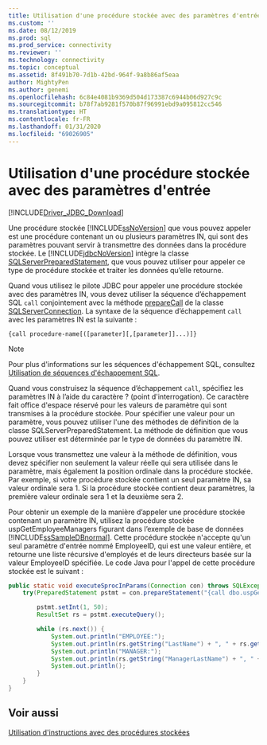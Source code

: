 ```yaml
---
title: Utilisation d'une procédure stockée avec des paramètres d'entrée | Microsoft Docs
ms.custom: ''
ms.date: 08/12/2019
ms.prod: sql
ms.prod_service: connectivity
ms.reviewer: ''
ms.technology: connectivity
ms.topic: conceptual
ms.assetid: 8f491b70-7d1b-42bd-964f-9a8b86af5eaa
author: MightyPen
ms.author: genemi
ms.openlocfilehash: 6c84e4081b9369d504d173387c6944b06d927c9c
ms.sourcegitcommit: b78f7ab9281f570b87f96991ebd9a095812cc546
ms.translationtype: HT
ms.contentlocale: fr-FR
ms.lasthandoff: 01/31/2020
ms.locfileid: "69026905"
---
```

# <a name="using-a-stored-procedure-with-input-parameters"></a>Utilisation d'une procédure stockée avec des paramètres d'entrée

[!INCLUDE[Driver_JDBC_Download](../../includes/driver_jdbc_download.md)]

Une procédure stockée [!INCLUDE[ssNoVersion](../../includes/ssnoversion-md.md)] que vous pouvez appeler est une procédure contenant un ou plusieurs paramètres IN, qui sont des paramètres pouvant servir à transmettre des données dans la procédure stockée. Le [!INCLUDE[jdbcNoVersion](../../includes/jdbcnoversion_md.md)] intègre la classe [SQLServerPreparedStatement](../../connect/jdbc/reference/sqlserverpreparedstatement-class.md), que vous pouvez utiliser pour appeler ce type de procédure stockée et traiter les données qu’elle retourne.

Quand vous utilisez le pilote JDBC pour appeler une procédure stockée avec des paramètres IN, vous devez utiliser la séquence d’échappement SQL `call` conjointement avec la méthode [prepareCall](../../connect/jdbc/reference/preparecall-method-sqlserverconnection.md) de la classe [SQLServerConnection](../../connect/jdbc/reference/sqlserverconnection-class.md). La syntaxe de la séquence d’échappement `call` avec les paramètres IN est la suivante :

`{call procedure-name[([parameter][,[parameter]]...)]}`

> [!NOTE]  
> Pour plus d'informations sur les séquences d'échappement SQL, consultez [Utilisation de séquences d'échappement SQL](../../connect/jdbc/using-sql-escape-sequences.md).

Quand vous construisez la séquence d’échappement `call`, spécifiez les paramètres IN à l’aide du caractère ? (point d'interrogation). Ce caractère fait office d'espace réservé pour les valeurs de paramètre qui sont transmises à la procédure stockée. Pour spécifier une valeur pour un paramètre, vous pouvez utiliser l'une des méthodes de définition de la classe SQLServerPreparedStatement. La méthode de définition que vous pouvez utiliser est déterminée par le type de données du paramètre IN.

Lorsque vous transmettez une valeur à la méthode de définition, vous devez spécifier non seulement la valeur réelle qui sera utilisée dans le paramètre, mais également la position ordinale dans la procédure stockée. Par exemple, si votre procédure stockée contient un seul paramètre IN, sa valeur ordinale sera 1. Si la procédure stockée contient deux paramètres, la première valeur ordinale sera 1 et la deuxième sera 2.

Pour obtenir un exemple de la manière d’appeler une procédure stockée contenant un paramètre IN, utilisez la procédure stockée uspGetEmployeeManagers figurant dans l’exemple de base de données [!INCLUDE[ssSampleDBnormal](../../includes/sssampledbnormal_md.md)]. Cette procédure stockée n'accepte qu'un seul paramètre d'entrée nommé EmployeeID, qui est une valeur entière, et retourne une liste récursive d'employés et de leurs directeurs basée sur la valeur EmployeeID spécifiée. Le code Java pour l'appel de cette procédure stockée est le suivant :

```java
public static void executeSprocInParams(Connection con) throws SQLException {  
    try(PreparedStatement pstmt = con.prepareStatement("{call dbo.uspGetEmployeeManagers(?)}"); ) {  

        pstmt.setInt(1, 50);  
        ResultSet rs = pstmt.executeQuery();  

        while (rs.next()) {  
            System.out.println("EMPLOYEE:");  
            System.out.println(rs.getString("LastName") + ", " + rs.getString("FirstName"));  
            System.out.println("MANAGER:");  
            System.out.println(rs.getString("ManagerLastName") + ", " + rs.getString("ManagerFirstName"));  
            System.out.println();  
        }  
    }
}
```

## <a name="see-also"></a>Voir aussi

[Utilisation d'instructions avec des procédures stockées](../../connect/jdbc/using-statements-with-stored-procedures.md)
